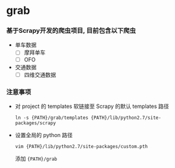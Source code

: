 # grab
### 基于Scrapy开发的爬虫项目, 目前包含以下爬虫

- 单车数据
    - [ ] 摩拜单车
    - [ ] OFO

- 交通数据
    - [ ] 四维交通数据

### 注意事项

- 对 project 的 templates 软链接至 Scrapy 的默认 templates 路径
    ```
    ln -s {PATH}/grab/templates {PATH}/lib/python2.7/site-packages/scrapy
    ```

- 设置全局的 python 路径
    ```
    vim {PATH}/lib/python2.7/site-packages/custom.pth
    ```
    添加 `{PATH}/grab`

